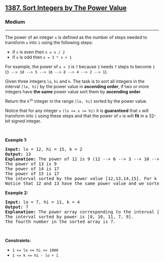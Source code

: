 <h2><a href="https://leetcode.com/problems/sort-integers-by-the-power-value/">1387. Sort Integers by The Power Value</a></h2><h3>Medium</h3><hr><div style="user-select: auto;"><p style="user-select: auto;">The power of an integer <code style="user-select: auto;">x</code> is defined as the number of steps needed to transform <code style="user-select: auto;">x</code> into <code style="user-select: auto;">1</code> using the following steps:</p>

<ul style="user-select: auto;">
	<li style="user-select: auto;">if <code style="user-select: auto;">x</code> is even then <code style="user-select: auto;">x = x / 2</code></li>
	<li style="user-select: auto;">if <code style="user-select: auto;">x</code> is odd then <code style="user-select: auto;">x = 3 * x + 1</code></li>
</ul>

<p style="user-select: auto;">For example, the power of <code style="user-select: auto;">x = 3</code> is <code style="user-select: auto;">7</code> because <code style="user-select: auto;">3</code> needs <code style="user-select: auto;">7</code> steps to become <code style="user-select: auto;">1</code> (<code style="user-select: auto;">3 --&gt; 10 --&gt; 5 --&gt; 16 --&gt; 8 --&gt; 4 --&gt; 2 --&gt; 1</code>).</p>

<p style="user-select: auto;">Given three integers <code style="user-select: auto;">lo</code>, <code style="user-select: auto;">hi</code> and <code style="user-select: auto;">k</code>. The task is to sort all integers in the interval <code style="user-select: auto;">[lo, hi]</code> by the power value in <strong style="user-select: auto;">ascending order</strong>, if two or more integers have <strong style="user-select: auto;">the same</strong> power value sort them by <strong style="user-select: auto;">ascending order</strong>.</p>

<p style="user-select: auto;">Return the <code style="user-select: auto;">k<sup style="user-select: auto;">th</sup></code> integer in the range <code style="user-select: auto;">[lo, hi]</code> sorted by the power value.</p>

<p style="user-select: auto;">Notice that for any integer <code style="user-select: auto;">x</code> <code style="user-select: auto;">(lo &lt;= x &lt;= hi)</code> it is <strong style="user-select: auto;">guaranteed</strong> that <code style="user-select: auto;">x</code> will transform into <code style="user-select: auto;">1</code> using these steps and that the power of <code style="user-select: auto;">x</code> is will <strong style="user-select: auto;">fit</strong> in a 32-bit signed integer.</p>

<p style="user-select: auto;">&nbsp;</p>
<p style="user-select: auto;"><strong style="user-select: auto;">Example 1:</strong></p>

<pre style="user-select: auto;"><strong style="user-select: auto;">Input:</strong> lo = 12, hi = 15, k = 2
<strong style="user-select: auto;">Output:</strong> 13
<strong style="user-select: auto;">Explanation:</strong> The power of 12 is 9 (12 --&gt; 6 --&gt; 3 --&gt; 10 --&gt; 5 --&gt; 16 --&gt; 8 --&gt; 4 --&gt; 2 --&gt; 1)
The power of 13 is 9
The power of 14 is 17
The power of 15 is 17
The interval sorted by the power value [12,13,14,15]. For k = 2 answer is the second element which is 13.
Notice that 12 and 13 have the same power value and we sorted them in ascending order. Same for 14 and 15.
</pre>

<p style="user-select: auto;"><strong style="user-select: auto;">Example 2:</strong></p>

<pre style="user-select: auto;"><strong style="user-select: auto;">Input:</strong> lo = 7, hi = 11, k = 4
<strong style="user-select: auto;">Output:</strong> 7
<strong style="user-select: auto;">Explanation:</strong> The power array corresponding to the interval [7, 8, 9, 10, 11] is [16, 3, 19, 6, 14].
The interval sorted by power is [8, 10, 11, 7, 9].
The fourth number in the sorted array is 7.
</pre>

<p style="user-select: auto;">&nbsp;</p>
<p style="user-select: auto;"><strong style="user-select: auto;">Constraints:</strong></p>

<ul style="user-select: auto;">
	<li style="user-select: auto;"><code style="user-select: auto;">1 &lt;= lo &lt;= hi &lt;= 1000</code></li>
	<li style="user-select: auto;"><code style="user-select: auto;">1 &lt;= k &lt;= hi - lo + 1</code></li>
</ul>
</div>